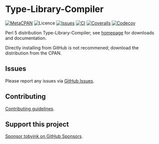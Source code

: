 # Type-Library-Compiler

[![MetaCPAN](https://img.shields.io/cpan/v/Type-Library-Compiler.svg)](https://metacpan.org/release/Type-Library-Compiler)
![Licence](https://img.shields.io/cpan/l/Type-Library-Compiler)
[![Issues](https://img.shields.io/github/issues/tobyink/p5-type-library-compiler)](https://github.com/tobyink/p5-type-library-compiler/issues)
[![CI](https://github.com/tobyink/p5-type-library-compiler/workflows/CI/badge.svg)](https://github.com/tobyink/p5-type-library-compiler/actions)
[![Coveralls](https://coveralls.io/repos/tobyink/p5-type-library-compiler/badge.svg?branch=master&amp;service=github)](https://coveralls.io/github/tobyink/p5-type-library-compiler)
[![Codecov](https://codecov.io/gh/tobyink/p5-type-library-compiler/branch/master/graph/badge.svg)](https://codecov.io/gh/tobyink/p5-type-library-compiler)

Perl 5 distribution Type-Library-Compiler; see [homepage](https://metacpan.org/release/Type-Library-Compiler)
for downloads and documentation.

Directly installing from GitHub is not recommened; download the distribution
from the CPAN.

## Issues

Please report any issues via [GitHub Issues](https://github.com/tobyink/p5-type-library-compiler/issues).

## Contributing

[Contributing guidelines](https://toby.ink/open-source/contributing/).

## Support this project

[Sponsor tobyink on GitHub Sponsors](https://github.com/sponsors/tobyink).
